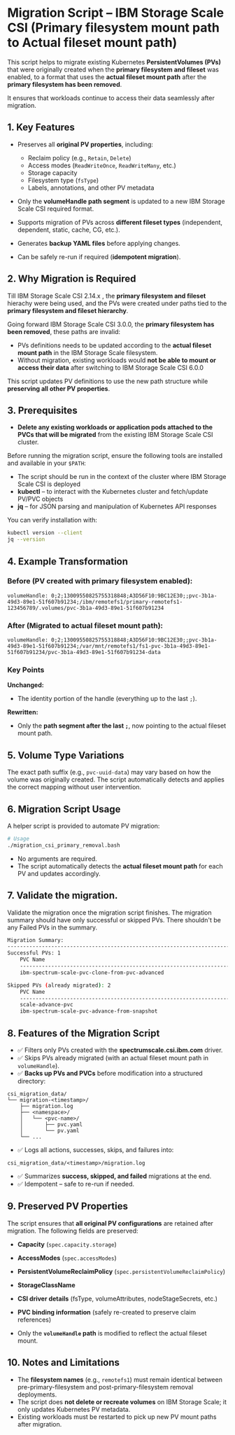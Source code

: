 
# Migration Script – IBM Storage Scale CSI (Primary filesystem mount path to Actual fileset mount path)

This script helps to migrate existing Kubernetes **PersistentVolumes (PVs)** that were originally created when the **primary filesystem and fileset** was enabled, to a format that uses the **actual fileset mount path** after the **primary filesystem has been removed**.

It ensures that workloads continue to access their data seamlessly after migration.

## 1. Key Features

- Preserves all **original PV properties**, including:
    - Reclaim policy (e.g., `Retain`, `Delete`)
    - Access modes (`ReadWriteOnce`, `ReadWriteMany`, etc.)
    - Storage capacity
    - Filesystem type (`fsType`)
    - Labels, annotations, and other PV metadata

- Only the **volumeHandle path segment** is updated to a new IBM Storage Scale CSI required format.
- Supports migration of PVs across **different fileset types** (independent, dependent, static, cache, CG, etc.).
- Generates **backup YAML files** before applying changes.
- Can be safely re-run if required (**idempotent migration**).

## 2. Why Migration is Required

Till IBM Storage Scale CSI 2.14.x , the **primary filesystem and fileset** hierachy were being used, and the PVs were created under paths tied to the **primary filesystem and fileset hierarchy**.

Going forward IBM Storage Scale CSI 3.0.0, the **primary filesystem has been removed**, these paths are invalid:

- PVs definitions needs to be updated according to the **actual fileset mount path** in the IBM Storage Scale filesystem.
- Without migration, existing workloads would **not be able to mount or access their data**  after switching to IBM Storage Scale CSI 6.0.0

This script updates PV definitions to use the new path structure while **preserving all other PV properties**.

## 3. Prerequisites

- **Delete any existing workloads or application pods attached to the PVCs that will be migrated** from the existing IBM Storage Scale CSI cluster.

Before running the migration script, ensure the following tools are installed and available in your `$PATH`:

- The script should be run in the context of the cluster where IBM Storage Scale CSI is deployed
- **kubectl** – to interact with the Kubernetes cluster and fetch/update PV/PVC objects
- **jq** – for JSON parsing and manipulation of Kubernetes API responses

You can verify installation with:

```bash
kubectl version --client
jq --version
```


## 4. Example Transformation

### Before (PV created with **primary filesystem** enabled):
```text
volumeHandle: 0;2;13009550825755318848;A3D56F10:9BC12E30;;pvc-3b1a-49d3-89e1-51f607b91234;/ibm/remotefs1/primary-remotefs1-123456789/.volumes/pvc-3b1a-49d3-89e1-51f607b91234
```

### After (Migrated to **actual fileset mount path**):
```text
volumeHandle: 0;2;13009550825755318848;A3D56F10:9BC12E30;;pvc-3b1a-49d3-89e1-51f607b91234;/var/mnt/remotefs1/fs1-pvc-3b1a-49d3-89e1-51f607b91234/pvc-3b1a-49d3-89e1-51f607b91234-data
```

### Key Points

**Unchanged:**
- The identity portion of the handle (everything up to the last `;`).

**Rewritten:**
- Only the **path segment after the last `;`**, now pointing to the actual fileset mount path.

## 5. Volume Type Variations

The exact path suffix (e.g., `pvc-uuid-data`) may vary based on how the volume was originally created.
The script automatically detects and applies the correct mapping without user intervention.


## 6. Migration Script Usage

A helper script is provided to automate PV migration:

```bash
# Usage
./migration_csi_primary_removal.bash
```

- No arguments are required.
- The script automatically detects the **actual fileset mount path** for each PV and updates accordingly.

## 7. Validate the migration.

Validate the migration once the migration script finishes. The migration summary should have only successful or skipped PVs. There shouldn't be any Failed PVs in the summary.
```bash
Migration Summary:
------------------------------------------------------------------------------------------------------------------------
Successful PVs: 1
    PVC Name                                                                  | PV Name
    --------------------------------------------------------------------------------------------------------------------
    ibm-spectrum-scale-pvc-clone-from-pvc-advanced                            | pvc-7981775f-08b1-4a53-ae4d-6740e2ec9a89

Skipped PVs (already migrated): 2
    PVC Name                                                                  | PV Name
    --------------------------------------------------------------------------------------------------------------------
    scale-advance-pvc                                                         | pvc-dd8e015c-382c-4487-a215-91dd22a01d45
    ibm-spectrum-scale-pvc-advance-from-snapshot                              | pvc-e920921e-7a25-4017-9c8d-6469750a4772
```

## 8. Features of the Migration Script

- ✅ Filters only PVs created with the **spectrumscale.csi.ibm.com** driver.
- ✅ Skips PVs already migrated (with an actual fileset mount path in `volumeHandle`).
- ✅ **Backs up PVs and PVCs** before modification into a structured directory:

```
csi_migration_data/
└── migration-<timestamp>/
    ├── migration.log
    ├── <namespace>/
    │   └── <pvc-name>/
    │       ├── pvc.yaml
    │       └── pv.yaml
    └── ...
```

- ✅ Logs all actions, successes, skips, and failures into:

```
csi_migration_data/<timestamp>/migration.log
```

- ✅ Summarizes **success, skipped, and failed** migrations at the end.
- ✅ Idempotent – safe to re-run if needed.

## 9. Preserved PV Properties

The script ensures that **all original PV configurations** are retained after migration.
The following fields are preserved:

- **Capacity** (`spec.capacity.storage`)
- **AccessModes** (`spec.accessModes`)
- **PersistentVolumeReclaimPolicy** (`spec.persistentVolumeReclaimPolicy`)
- **StorageClassName**
- **CSI driver details** (fsType, volumeAttributes, nodeStageSecrets, etc.)
- **PVC binding information** (safely re-created to preserve claim references)

- Only the **`volumeHandle` path** is modified to reflect the actual fileset mount.

## 10. Notes and Limitations

- The **filesystem names** (e.g., `remotefs1`) must remain identical between pre-primary-filesystem and post-primary-filesystem removal deployments.
- The script does **not delete or recreate volumes** on IBM Storage Scale; it only updates Kubernetes PV metadata.
- Existing workloads must be restarted to pick up new PV mount paths after migration.
